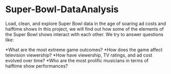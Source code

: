 # Super-Bowl-DataAnalysis
Load, clean, and explore Super Bowl data in the age of soaring ad costs and halftime shows
In this project, we will find out how some of the elements of the Super Bowl shows interact with each other. We try to answer questions like:

*What are the most extreme game outcomes?
*How does the game affect television viewership?
*How have viewership, TV ratings, and ad cost evolved over time?
*Who are the most prolific musicians in terms of halftime show performances?
